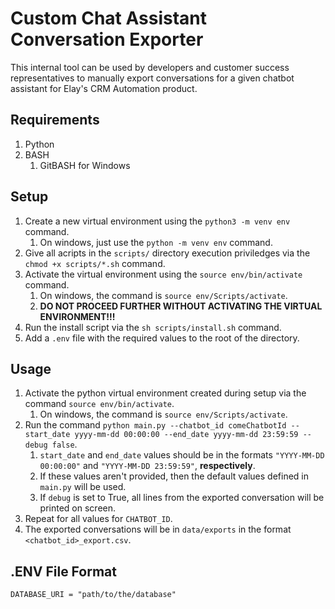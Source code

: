 # Custom Chat Assistant Conversation Exporter

This internal tool can be used by developers and customer success representatives to manually export conversations for a given chatbot assistant for Elay's CRM Automation product.

## Requirements

1. Python
2. BASH
   1. GitBASH for Windows

## Setup

1. Create a new virtual environment using the `python3 -m venv env` command.
   1. On windows, just use the `python -m venv env` command.
2. Give all acripts in the `scripts/` directory execution priviledges via the `chmod +x scripts/*.sh` command.
3. Activate the virtual environment using the `source env/bin/activate` command.
   1. On windows, the command is `source env/Scripts/activate`.
   2. __DO NOT PROCEED FURTHER WITHOUT ACTIVATING THE VIRTUAL ENVIRONMENT!!!__
4. Run the install script via the `sh scripts/install.sh` command.
5. Add a `.env` file with the required values to the root of the directory.

## Usage

1. Activate the python virtual environment created during setup via the command `source env/bin/activate`.
   1. On windows, the command is `source env/Scripts/activate`.
2. Run the command `python main.py --chatbot_id comeChatbotId --start_date yyyy-mm-dd 00:00:00 --end_date yyyy-mm-dd 23:59:59 --debug false`.
   1. `start_date` and `end_date` values should be in the formats `"YYYY-MM-DD 00:00:00"` and `"YYYY-MM-DD 23:59:59"`, __respectively__.
   2. If these values aren't provided, then the default values defined in `main.py` will be used.
   3. If `debug` is set to True, all lines from the exported conversation will be printed on screen.
3. Repeat for all values for `CHATBOT_ID`.
4. The exported conversations will be in `data/exports` in the format `<chatbot_id>_export.csv`.

## .ENV File Format

```env
DATABASE_URI = "path/to/the/database"
```
